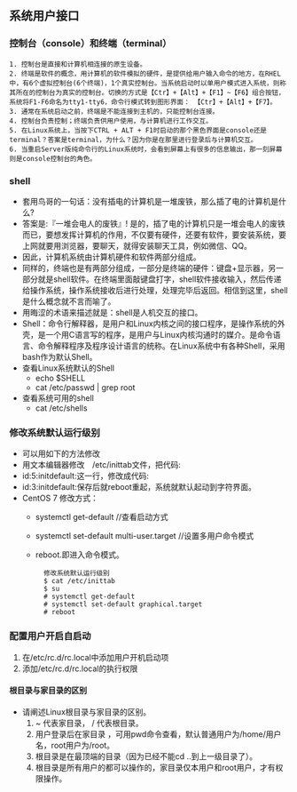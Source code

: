 ## 系统用户接口 ##
### 控制台（console）和终端（terminal） ###
	1. 控制台是直接和计算机相连接的原生设备。
	2. 终端是软件的概念，用计算机的软件模拟的硬件，是提供给用户输入命令的地方，在RHEL中，有6个虚拟控制台(6个终端)，1个真实控制台。当系统启动时以单用户模式进入系统，则称其所在的控制台为真实的控制台。切换的方式是【Ctr】+【Alt】+【F1】~【F6】组合按钮，系统将F1-F6命名为tty1-tty6，命令行模式转到图形界面： 【Ctr】+【Alt】+【F7】。
	3. 通常在系统启动之前，终端是不能连接到主机的，只能控制台连接。
	4. 控制台负责控制；终端负责供用户使用，与计算机进行工作交互。
	5. 在Linux系统上，当按下CTRL + ALT + F1时启动的那个黑色界面是console还是terminal？答案是terminal，为什么？因为你是在那里进行登录后与计算机交互。
	6. 当重启Server版纯命令行的Linux系统时，会看到屏幕上有很多的信息输出，那一刻屏幕则是console控制台的角色。

### shell ###
- 套用鸟哥的一句话：没有插电的计算机是一堆废铁，那么插了电的计算机是什么?
- 答案是:『一堆会电人的废铁』! 是的，插了电的计算机只是一堆会电人的废铁而已，要想发挥计算机的作用，不仅要有硬件，还要有软件，要安装系统，要上网就要用浏览器，要聊天，就得安装聊天工具，例如微信、QQ。
- 因此，计算机系统由计算机硬件和软件两部分组成。
- 同样的，终端也是有两部分组成，一部分是终端的硬件：键盘+显示器，另一部分就是shell软件。在终端里面敲键盘打字，shell软件接收输入，然后传递给操作系统，操作系统接收后进行处理，处理完毕后返回。相信到这里，shell是什么概念就不言而喻了。
- 用晦涩的术语来描述就是：shell是人机交互的接口。
- Shell：命令行解释器，是用户和Linux内核之间的接口程序，是操作系统的外壳，是一个用C语言写的程序，是用户与Linux内核沟通时的媒介。是命令语言、命令解释程序及程序设计语言的统称。在Linux系统中有各种Shell，采用bash作为默认Shell。
- 查看Linux系统默认的Shell
	- echo $SHELL
	- cat /etc/passwd | grep root
- 查看系统可用的shell
	- cat /etc/shells

### 修改系统默认运行级别 ###
- 可以用如下的方法修改
- 用文本编辑器修改　/etc/inittab文件，把代码:
- id:5:initdefault:这一行，修改成代码:
- id:3:initdefault:保存后就reboot重起，系统就默认起动到字符界面。
- CentOS 7 修改方式：
	- systemctl get-default   //查看启动方式
	- systemctl set-default multi-user.target   //设置多用户命令模式
	- reboot.即进入命令模式。

			修改系统默认运行级别
			$ cat /etc/inittab
			$ su
			# systemctl get-default
			# systemctl set-default graphical.target
			# reboot

### 配置用户开启自启动 ###
1. 在/etc/rc.d/rc.local中添加用户开机启动项
2. 添加/etc/rc.d/rc.local的执行权限

#### 根目录与家目录的区别 ####

- 请阐述Linux根目录与家目录的区别。
	1. ~ 代表家目录， / 代表根目录。
	2. 用户登录后在家目录 ，可用pwd命令查看，默认普通用户为/home/用户名，root用户为/root。
	3. 根目录是在最顶端的目录（因为已经不能cd ..到上一级目录了）。
	4. 根目录是所有用户的都可以操作的，家目录仅本用户和root用户，才有权限操作。

